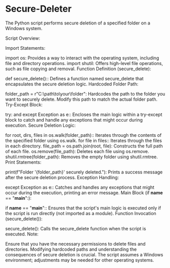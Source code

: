 # Secure-Deleter
 The Python script performs secure deletion of a specified folder on a Windows system. 

 Script Overview:

Import Statements:

import os: Provides a way to interact with the operating system, including file and directory operations.
import shutil: Offers high-level file operations, such as file copying and removal.
Function Definition (secure_delete):

def secure_delete():: Defines a function named secure_delete that encapsulates the secure deletion logic.
Hardcoded Folder Path:

folder_path = r"C:\path\to\your\folder": Hardcodes the path to the folder you want to securely delete. Modify this path to match the actual folder path.
Try-Except Block:

try: and except Exception as e:: Encloses the main logic within a try-except block to catch and handle any exceptions that might occur during execution.
Secure Deletion Logic:

for root, dirs, files in os.walk(folder_path):: Iterates through the contents of the specified folder using os.walk.
for file in files:: Iterates through the files in each directory.
file_path = os.path.join(root, file): Constructs the full path of each file.
os.remove(file_path): Deletes each file using os.remove.
shutil.rmtree(folder_path): Removes the empty folder using shutil.rmtree.
Print Statements:

print(f"Folder '{folder_path}' securely deleted."): Prints a success message after the secure deletion process.
Exception Handling:

except Exception as e:: Catches and handles any exceptions that might occur during the execution, printing an error message.
Main Block (if __name__ == "__main__":):

if __name__ == "__main__":: Ensures that the script's main logic is executed only if the script is run directly (not imported as a module).
Function Invocation (secure_delete()):

secure_delete(): Calls the secure_delete function when the script is executed.
Note:

Ensure that you have the necessary permissions to delete files and directories.
Modifying hardcoded paths and understanding the consequences of secure deletion is crucial.
The script assumes a Windows environment; adjustments may be needed for other operating systems.
